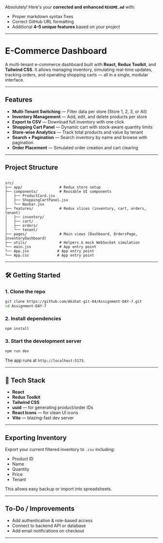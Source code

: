 Absolutely! Here's your **corrected and enhanced `README.md`** with:

* Proper markdown syntax fixes
* Correct GitHub URL formatting
* Additional **4–5 unique features** based on your project

---


# E-Commerce Dashboard

A multi-tenant e-commerce dashboard built with **React**, **Redux Toolkit**, and **Tailwind CSS**. It allows managing inventory, simulating real-time updates, tracking orders, and operating shopping carts — all in a single, modular interface.

---

## Features

-  **Multi-Tenant Switching** — Filter data per store (Store 1, 2, 3, or All)
-  **Inventory Management** — Add, edit, and delete products per store
-  **Export to CSV** — Download full inventory with one click
-  **Shopping Cart Panel** — Dynamic cart with stock-aware quantity limits
-  **Store-wise Analytics** — Track total products and value by tenant
-  **Search + Pagination** — Search inventory by name and browse with pagination
-  **Order Placement** — Simulated order creation and cart clearing

---

##  Project Structure

```

src/
├── app/                 # Redux store setup
├── components/          # Reusable UI components
│   ├── ProductCard.jsx
│   ├── ShoppingCartPanel.jsx
│   └── Navbar.jsx
├── features/            # Redux slices (inventory, cart, orders, tenant)
│   ├── inventory/
│   ├── cart/
│   ├── orders/
│   └── tenant/
├── pages/               # Main views (Dashboard, OrdersPage, InventoryDashboard)
├── utils/               # Helpers & mock WebSocket simulation
└── main.jsx             # App entry point
└── App.jsx             # App entry point
└── App.css             # App entry point

````

---

## 🛠️ Getting Started

### 1. Clone the repo

```bash
git clone https://github.com/Akshat-git-04/Assignment-DAY-7.git
cd Assignment-DAY-7
````

### 2. Install dependencies

```bash
npm install
```

### 3. Start the development server

```bash
npm run dev
```

The app runs at `http://localhost:5173`.

---

## 🔧 Tech Stack

* **React**
* **Redux Toolkit**
* **Tailwind CSS**
* **uuid** — for generating product/order IDs
* **React Icons** — for clean UI icons
* **Vite** — blazing-fast dev server

---

## Exporting Inventory

Export your current filtered inventory to `.csv` including:

* Product ID
* Name
* Quantity
* Price
* Tenant

This allows easy backup or import into spreadsheets.

---

## To-Do / Improvements

* Add authentication & role-based access
* Connect to backend API or database
* Add email notifications on checkout

---
